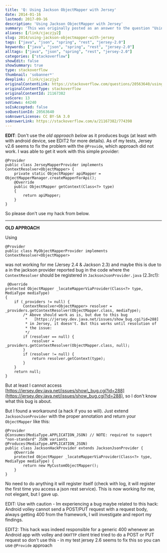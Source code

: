 ```yaml
---
title: 'Q: Using Jackson ObjectMapper with Jersey'
date: 2014-01-16
lastmod: 2017-09-16
description: 'Using Jackson ObjectMapper with Jersey'
summary: 'This was originally posted as an answer to the question "Using Jackson ObjectMapper with Jersey" on stackoverflow.com.'
aliases: [/link/cjaczjy2]
slug: 2014/using-jackson-objectmapper-with-jersey
tags: ["java", "json", "spring", "rest", "jersey-2.0"]
keywords: ["java", "json", "spring", "rest", "jersey-2.0"]
alltags: ["java", "json", "spring", "rest", "jersey-2.0"]
categories: ["stackoverflow"]
showEdit: false
showSummary: true
type: stackoverflow
thumbnail: 'sobanner*'
deeplink: /link/cjaczjy2
originalContentLink: https://stackoverflow.com/questions/20563640/using-jackson-objectmapper-with-jersey
originalContentType: stackoverflow
originalContentId: 21167382
soScore: 13
soViews: 44240
soIsAccepted: false
soQuestionId: 20563640
soAnswerLicense: CC BY-SA 3.0
soAnswerLink: https://stackoverflow.com/a/21167382/774398
---
```

**EDIT**: Don't use the _old approach below_ as it produces bugs (at least with with android device, see EDIT2 for more
details). As of my tests, Jersey v2.6 seems to fix the problem with the `@Provide`, which approach did not work. I was
able to get it work with this simple provider:

```
@Provider
public class JerseyMapperProvider implements ContextResolver<ObjectMapper> {
    private static ObjectMapper apiMapper = ObjectMapperManager.createMapperForApi();
    @Override
    public ObjectMapper getContext(Class<?> type)
    {
        return apiMapper;
    }
}

```

So please don't use my hack from below.

* * *

**OLD APPROACH**

Using

```
@Provider
public class MyObjectMapperProvider implements ContextResolver<ObjectMapper>

```

was not working for me (Jersey 2.4 & Jackson 2.3) and maybe this is due to a in the jackson provider reported bug in the
code where the `ContextResolver` should be registered in `JacksonJsonProvider.java` (2.3rc1):

```
 @Override
protected ObjectMapper _locateMapperViaProvider(Class<?> type, MediaType mediaType)
{
    if (_providers != null) {
        ContextResolver<ObjectMapper> resolver = _providers.getContextResolver(ObjectMapper.class, mediaType);
        /* Above should work as is, but due to this bug
         *   [https://jersey.dev.java.net/issues/show_bug.cgi?id=288]
         * in Jersey, it doesn't. But this works until resolution of
         * the issue:
         */
        if (resolver == null) {
            resolver = _providers.getContextResolver(ObjectMapper.class, null);
        }
        if (resolver != null) {
            return resolver.getContext(type);
        }
    }
    return null;
}

```

But at least I cannot
access [https://jersey.dev.java.net/issues/show\_bug.cgi?id=288](https://jersey.dev.java.net/issues/show_bug.cgi?id=288),
so I don't know what this bug is about.

But I found a workaround (a hack if you so will). Just extend `JacksonJsonProvider` with the proper annotation and
return your `ObjectMapper` like this:

```
@Provider
@Consumes(MediaType.APPLICATION_JSON) // NOTE: required to support "non-standard" JSON variants
@Produces(MediaType.APPLICATION_JSON)
public class JacksonHackProvider extends JacksonJsonProvider {
    @Override
    protected ObjectMapper _locateMapperViaProvider(Class<?> type, MediaType mediaType) {
        return new MyCustomObjectMapper();
    }
}

```

No need to do anything it will register itself (check with log, it will register the first time you access a json rest service). This is now working for me, not elegant, but I gave up.

EDIT: Use with caution - Im experiencing a bug maybe related to this hack: Android volley cannot send a POST/PUT request
with a request body, always getting 400 from the framework, I will investigate and report my findings.

EDIT2: This hack was indeed responsible for a generic 400 whenever an Android app with volley and `OKHTTP` client tried
tried to do a POST or PUT request so don't use this - in my test jersey 2.6 seems to fix this so you can use `@Provide`
approach
